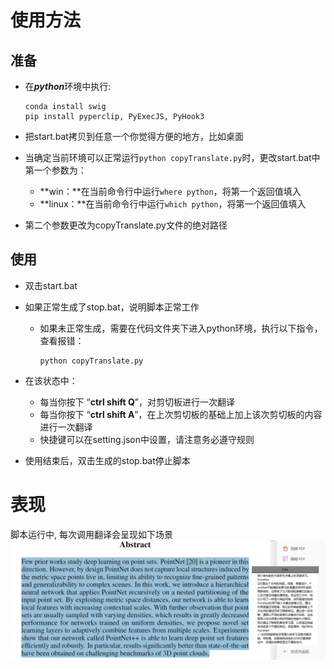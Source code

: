 # 使用方法

## 准备

- 在***python***环境中执行:
  
  ```shell
  conda install swig
  pip install pyperclip, PyExecJS, PyHook3
  ```
  
- 把start.bat拷贝到任意一个你觉得方便的地方，比如桌面

- 当确定当前环境可以正常运行`python copyTranslate.py`时，更改start.bat中第一个参数为：

  - **win：**在当前命令行中运行`where python`，将第一个返回值填入
  - **linux：**在当前命令行中运行`which python`，将第一个返回值填入

- 第二个参数更改为copyTranslate.py文件的绝对路径
## 使用

- 双击start.bat

- 如果正常生成了stop.bat，说明脚本正常工作

  - 如果未正常生成，需要在代码文件夹下进入python环境，执行以下指令，查看报错：

    ```shell
    python copyTranslate.py
    ```

- 在该状态中：
  - 每当你按下 “**ctrl shift Q**”，对剪切板进行一次翻译
  - 每当你按下 “**ctrl shift A**”，在上次剪切板的基础上加上该次剪切板的内容进行一次翻译
  - 快捷键可以在setting.json中设置，请注意务必遵守规则

- 使用结束后，双击生成的stop.bat停止脚本

# 表现

脚本运行中, 每次调用翻译会呈现如下场景
 ![show](./show.png)  